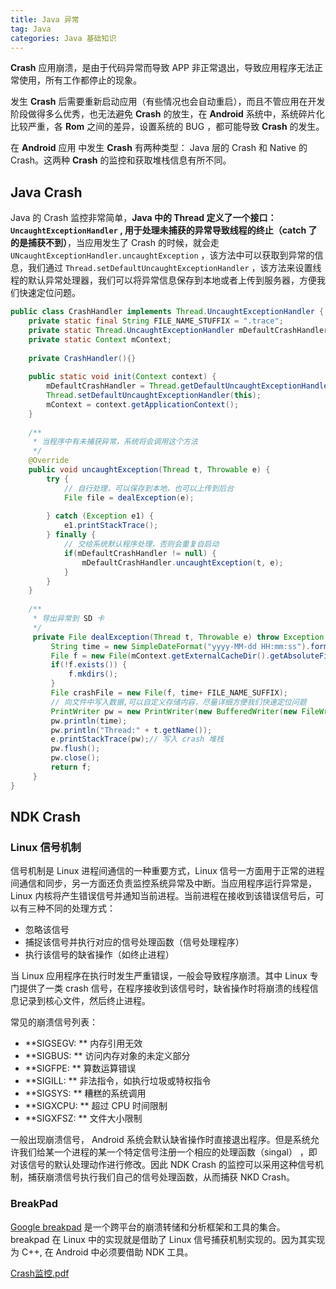 ```yaml
---
title: Java 异常
tag: Java
categories: Java 基础知识
---
```


**Crash** 应用崩溃，是由于代码异常而导致 APP 非正常退出，导致应用程序无法正常使用，所有工作都停止的现象。

发生 **Crash** 后需要重新启动应用（有些情况也会自动重启），而且不管应用在开发阶段做得多么优秀，也无法避免 **Crash** 的放生，在 **Android** 系统中，系统碎片化比较严重，各 **Rom** 之间的差异，设置系统的 BUG ，都可能导致 **Crash** 的发生。

在 **Android** 应用 中发生 **Crash** 有两种类型： Java 层的 Crash 和 Native 的 Crash。这两种 **Crash** 的监控和获取堆栈信息有所不同。

<!-- more -->

## Java Crash

Java 的 Crash 监控非常简单，**Java 中的 Thread 定义了一个接口： `UncaughtExceptionHandler` , 用于处理未捕获的异常导致线程的终止（catch 了的是捕获不到）**，当应用发生了 Crash 的时候，就会走 `UNcaughtExceptionHandler.uncaughtException` ，该方法中可以获取到异常的信息，我们通过 `Thread.setDefaultUncaughtExceptionHandler` ，该方法来设置线程的默认异常处理器，我们可以将异常信息保存到本地或者上传到服务器，方便我们快速定位问题。

```java
public class CrashHandler implements Thread.UncaughtExceptionHandler {
    private static final String FILE_NAME_STUFFIX = ".trace";
    private static Thread.UncaughtExceptionHandler mDefaultCrashHandler;
    private static Context mContext;
    
    private CrashHandler(){}
    
    public static void init(Context context) {
        mDefaultCrashHandler = Thread.getDefaultUncaughtExceptionHandler();
        Thread.setDefaultUncaughtExceptionHandler(this);
        mContext = context.getApplicationContext();
    }
    
    /**
     * 当程序中有未捕获异常，系统将会调用这个方法
     */
    @Override
    public void uncaughtException(Thread t, Throwable e) {
        try {
            // 自行处理，可以保存到本地，也可以上传到后台
            File file = dealException(e);
            
        } catch (Exception e1) {
            e1.printStackTrace();
        } finally {
            // 交给系统默认程序处理，否则会重复自启动
            if(mDefaultCrashHandler != null) {
                mDefaultCrashHandler.uncaughtException(t, e);
            }
        }
    }
    
    /**
     * 导出异常到 SD 卡
     */
     private File dealException(Thread t, Throwable e) throw Exception {
         String time = new SimpleDateFormat("yyyy-MM-dd HH:mm:ss").format(new Date());
         File f = new File(mContext.getExternalCacheDir().getAbsoluteFile(), "crash_info");
         if(!f.exists()) {
             f.mkdirs();
         }
         File crashFile = new File(f, time+ FILE_NAME_SUFFIX);
         // 向文件中写入数据,可以自定义存储内容，尽量详细方便我们快速定位问题
         PrintWriter pw = new PrintWriter(new BufferedWriter(new FileWriter(f)));
         pw.println(time);
         pw.println("Thread:" + t.getName());
         e.printStackTrace(pw);// 写入 crash 堆栈
         pw.flush();
         pw.close();
         return f;
     }
}
```

## NDK Crash

### Linux 信号机制

信号机制是 Linux 进程间通信的一种重要方式，Linux 信号一方面用于正常的进程间通信和同步，另一方面还负责监控系统异常及中断。当应用程序运行异常是， Linux 内核将产生错误信号并通知当前进程。当前进程在接收到该错误信号后，可以有三种不同的处理方式：

* 忽略该信号
* 捕捉该信号并执行对应的信号处理函数（信号处理程序）
* 执行该信号的缺省操作（如终止进程）

当 Linux 应用程序在执行时发生严重错误，一般会导致程序崩溃。其中 Linux 专门提供了一类 crash 信号，在程序接收到该信号时，缺省操作时将崩溃的线程信息记录到核心文件，然后终止进程。

常见的崩溃信号列表：

* **SIGSEGV: ** 内存引用无效
* **SIGBUS: ** 访问内存对象的未定义部分
* **SIGFPE: ** 算数运算错误
* **SIGILL: ** 非法指令，如执行垃圾或特权指令
* **SIGSYS: ** 糟糕的系统调用
* **SIGXCPU: ** 超过 CPU 时间限制
* **SIGXFSZ: ** 文件大小限制

一般出现崩溃信号， Android 系统会默认缺省操作时直接退出程序。但是系统允许我们给某一个进程的某一个特定信号注册一个相应的处理函数（singal） ，即对该信号的默认处理动作进行修改。因此 NDK Crash 的监控可以采用这种信号机制，捕获崩溃信号执行我们自己的信号处理函数，从而捕获 NKD Crash。



### BreakPad

[Google breakpad](https://github.com/google/breakpad) 是一个跨平台的崩溃转储和分析框架和工具的集合。 breakpad 在 Linux 中的实现就是借助了 Linux 信号捕获机制实现的。因为其实现为  C++, 在 Android 中必须要借助 NDK 工具。

 [Crash监控.pdf](..\..\技术文档\Crash监控.pdf) 